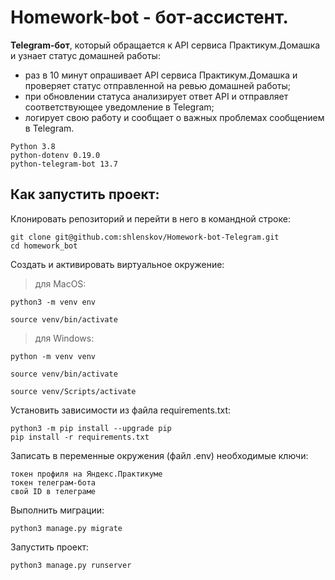 # Homework-bot - бот-ассистент.


**Telegram-бот**, который обращается к API сервиса Практикум.Домашка и узнает статус домашней работы:
- раз в 10 минут опрашивает API сервиса Практикум.Домашка и проверяет статус отправленной на ревью домашней работы;
- при обновлении статуса анализирует ответ API и отправляет соответствующее уведомление в Telegram;
- логирует свою работу и сообщает о важных проблемах сообщением в Telegram.

```
Python 3.8
python-dotenv 0.19.0
python-telegram-bot 13.7
```

## Как запустить проект:

Клонировать репозиторий и перейти в него в командной строке:

```
git clone git@github.com:shlenskov/Homework-bot-Telegram.git
cd homework_bot
```

Cоздать и активировать виртуальное окружение:

> для MacOS:

```
python3 -m venv env

source venv/bin/activate 
```
  
> для Windows:

```
python -m venv venv

source venv/bin/activate

source venv/Scripts/activate
```

Установить зависимости из файла requirements.txt:

```
python3 -m pip install --upgrade pip
pip install -r requirements.txt
```

Записать в переменные окружения (файл .env) необходимые ключи:

```
токен профиля на Яндекс.Практикуме
токен телеграм-бота
свой ID в телеграме
```

Выполнить миграции:

```
python3 manage.py migrate
```

Запустить проект:

```
python3 manage.py runserver
```
